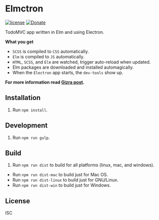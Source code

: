 # Elmctron

[![license][license-image]][license-url] [![Donate][donate-image]][donate-url]

TodoMVC app written in Elm and using Electron.

**What you get**

 * `SCSS` is compiled to `CSS` automatically.
 * `Elm` is compiled to `JS` automatically.
 * `HTML`, `SCSS`, and `Elm` are watched, trigger auto-reload when updated.
 * Elm packages are downloaded and installed automagically.
 * When the `Electron` app starts, the `dev-tools` show up.

**For more information read [Gizra post](http://www.gizra.com/content/elm-electron-build/).**

## Installation

1. Run `npm install`.

## Development

1. Run `npm run gulp`.

## Build

1. Run `npm run dist` to build for all platforms (linux, mac, and windows).

 * Run `npm run dist-mac` to build just for Mac OS.
 * Run `npm run dist-linux` to build just for GNU/Linux.
 * Run `npm run dist-win` to build just for Windows.

## License

ISC

[license-image]: https://img.shields.io/badge/license-ISC-blue.svg
[license-url]: https://github.com/nirgn975/Elmctron/blob/master/LICENSE
[donate-image]: https://img.shields.io/badge/PayPal-Donate-lightgrey.svg
[donate-url]: https://www.paypal.me/nirgn/2
